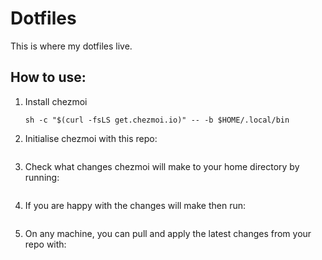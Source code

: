 # Dotfiles
This is where my dotfiles live.

## How to use:
1. Install chezmoi 

    ```
    sh -c "$(curl -fsLS get.chezmoi.io)" -- -b $HOME/.local/bin
    ```

2. Initialise chezmoi with this repo:

    ```chezmoi init https://github.com/biiiome/dotfiles.git
    ```

3. Check what changes chezmoi will make to your home directory by running:

    ```chezmoi diff

    ```

4. If you are happy with the changes will make then run:

    ```chezmoi apply -v
    ```

5. On any machine, you can pull and apply the latest changes from your repo with:

    ```chezmoi update -v
    ```
